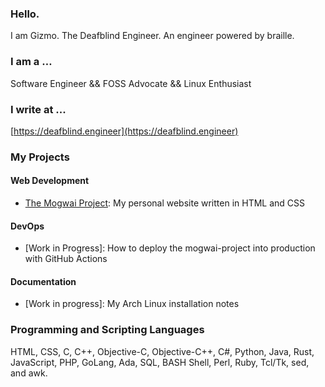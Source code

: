 ### Hello.

I am Gizmo. The Deafblind Engineer. An engineer powered by braille.

### I am a …

Software Engineer && FOSS Advocate && Linux Enthusiast

### I write at ...
[https://deafblind.engineer](https://deafblind.engineer)

### My Projects

#### Web Development
* [The Mogwai Project]( https://github.com/DeafblindEngineer/mogwai-project): My personal website written in HTML and CSS

#### DevOps
* [Work in Progress]: How to deploy the mogwai-project into production with GitHub Actions

#### Documentation
* [Work in progress]: My Arch Linux installation notes

### Programming and Scripting Languages

HTML, CSS, C, C++, Objective-C, Objective-C++, C#, Python, Java, Rust, JavaScript, PHP, GoLang, Ada, SQL, BASH Shell, Perl, Ruby, Tcl/Tk, sed, and awk.
